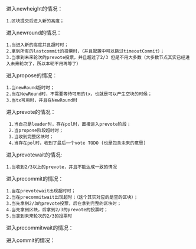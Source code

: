 [//]: # (只要超过2/3的的投票肯定要进入到相应的round中)

进入newheight的情况：

    1.区块提交后进入新的高度；

进入newround的情况：

    1.当进入新的高度并且超时时；
    2.拿到所有的lastcommit的投票时，（并且配置中可以跳过timeoutCommit）；
    3.当拿到未来轮次的prevote投票，并且超过了2/3 但是不用大多数（大多数节点其实已经进入未来轮次了，所以本轮不用再等了）

进入propose的情况：

    1.当newRound超时时；
    2.当在NewRound时，不需要等待可用的tx，也就是可以产生空块的时候；
    3.当tx可用时，并且在NewRound时

进入prevote的情况：

     1.当自己是leader时，存在pol时，直接进入prevote阶段；
     2.当propose阶段超时时；
     3.当收到完整区块时；
     4.当存在pol时，收到了最后一个vote TODO (也是包含未来的意思)

进入prevotewait的情况:

    1.当收到2/3以上的prevote，并且不能达成一致的情况

进入precommit的情况：

    1.当在prevotewait出现超时时；
    2.当在precommitwait出现超时；（这个其实对应的是空的区块）；
    3.当先拿到2/3的prevote投票，后在拿到完整的区块时；
    4.当先拿到区块，后拿到2/3的prevote的投票时；
    5.当拿到未来轮次的2/3的投票时

进入precommitwait的情况：

进入commit的情况：
